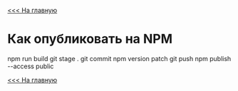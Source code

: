 [<<< На главную](../docs/index.MD)

# Как опубликовать на NPM

npm run build
git stage .
git commit
npm version patch 
git push
npm publish --access public


[<<< На главную](../docs/index.MD)